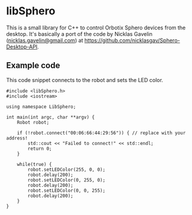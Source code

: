 # libSphero

This is a small library for C++ to control Orbotix Sphero devices from the desktop. It's basically a port of the code by 
Nicklas Gavelin (nicklas.gavelin@gmail.com) at https://github.com/nicklasgav/Sphero-Desktop-API.

## Example code

This code snippet connects to the robot and sets the LED color.

	#include <libSphero.h>
	#include <iostream>

	using namespace LibSphero;

	int main(int argc, char **argv) {
	    Robot robot;

	    if (!robot.connect("00:06:66:44:29:56")) { // replace with your address!
	        std::cout << "Failed to connect!" << std::endl;
	        return 0;
	    }	

	    while(true) {
	        robot.setLEDColor(255, 0, 0);
	        robot.delay(200);
	        robot.setLEDColor(0, 255, 0);
	        robot.delay(200);
	        robot.setLEDColor(0, 0, 255);
	        robot.delay(200);
	    }
	}

